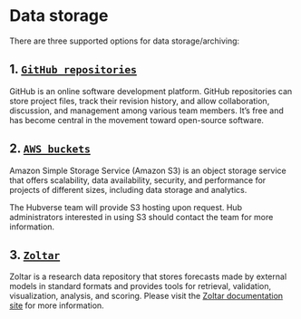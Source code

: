 # Data storage

There are three supported options for data storage/archiving:

## 1. [`GitHub repositories`](https://docs.github.com/en/repositories)

GitHub is an online software development platform. GitHub repositories can store project files, track their revision history, and allow collaboration, discussion, and management among various team members. It’s free and has become central in the movement toward open-source software.


## 2. [`AWS buckets`](https://docs.aws.amazon.com/AmazonS3/latest/userguide/Welcome.html)

Amazon Simple Storage Service (Amazon S3) is an object storage service that offers scalability, data availability, security, and performance for projects of different sizes, including data storage and analytics.

The Hubverse team will provide S3 hosting upon request. Hub administrators interested in using S3 should contact the team for more information.


## 3. [`Zoltar`](https://zoltardata.com/about)

Zoltar is a research data repository that stores forecasts made by external models in standard formats and provides tools for retrieval, validation, visualization, analysis, and scoring. Please visit the [Zoltar documentation site](https://docs.zoltardata.com/) for more information.
